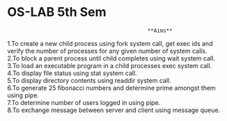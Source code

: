 # OS-LAB 5th Sem
                                                 **Aims**
1.To create a new child process using fork system call, get exec ids and verify the number of processes for any given number of system calls.\
2.To block a parent process until child completes using wait system call. \
3.To load an executable program in a child processes exec system call. \
4.To display file status using stat system call.\
5.To display directory contents using readdir system call.\
6.To generate 25 fibonacci numbers and determine prime amongst them using pipe.\
7.To determine number of users logged in using pipe.\
8.To exchange message between server and client using message queue.



